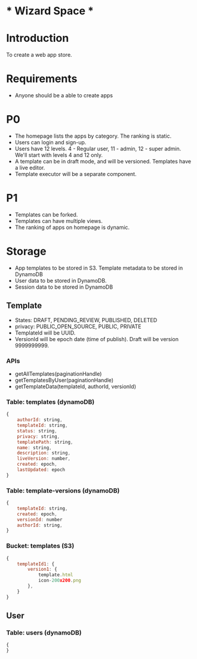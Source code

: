 
# \* Wizard Space *

# Introduction
To create a web app store.

# Requirements
* Anyone should be a able to create apps

# P0
* The homepage lists the apps by category. The ranking is static.
* Users can login and sign-up.
* Users have 12 levels. 4 - Regular user, 11 - admin, 12 - super admin. We'll start with levels 4 and 12 only.
* A template can be in draft mode, and will be versioned. Templates have a live editor.
* Template executor will be a separate component.

# P1
* Templates can be forked.
* Templates can have multiple views.
* The ranking of apps on homepage is dynamic.

# Storage
* App templates to be stored in S3. Template metadata to be stored in DynamoDB
* User data to be stored in DynamoDB.
* Session data to be stored in DynamoDB

## Template
* States: DRAFT, PENDING_REVIEW, PUBLISHED, DELETED
* privacy: PUBLIC\_OPEN_SOURCE, PUBLIC, PRIVATE
* TemplateId will be UUID.
* VersionId will be epoch date (time of publish). Draft will be version 9999999999.

### APIs
* getAllTemplates(paginationHandle)
* getTemplatesByUser(paginationHandle)
* getTemplateData(templateId, authorId, versionId)

### Table: templates (dynamoDB)
```javascript
{
    authorId: string,
    templateId: string,
    status: string,
    privacy: string,
    templatePath: string,
    name: string,
    description: string,
    liveVersion: number,
    created: epoch,
    lastUpdated: epoch
}
```

### Table: template-versions (dynamoDB)
```javascript
{
    templateId: string,
    created: epoch,
    versionId: number
    authorId: string,
}
```

### Bucket: templates (S3)
```javascript
{
    templateId1: {
        version1: {
            template.html
            icon-200x200.png
        },
    }
}
```

## User
### Table: users (dynamoDB)
``` javascript
{
}
```
